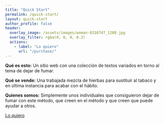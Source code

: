 ```yaml
---
title: "Quick Start"
permalink: /quick-start/
layout: quick-start
author_profile: false
header:
  overlay_image: /assets/images/woman-8310747_1280.jpg
  overlay_filter: rgba(0, 0, 0, 0.2)
  actions:
    - label: "Lo quiero"
      url: "/purchase/"
---
```


**Qué es esto:** Un sitio web con una colección de textos variados en torno al tema de dejar de fumar.

**Qué se vende:** Una trabajada mezcla de hierbas para sustituir al tabaco y en última instancia para acabar con el hábito.

**Quienes somos:** Simplemente unos individuales que consiguieron dejar de fumar con este método, que creen en el método y que creen que puede ayudar a otros.

[Lo quiero](../purchase/)